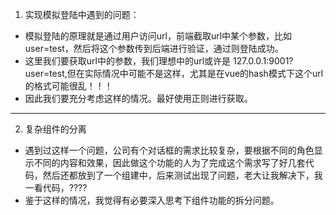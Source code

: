 1. 实现模拟登陆中遇到的问题：
- 模拟登陆的原理就是通过用户访问url，前端截取url中某个参数，比如user=test，然后将这个参数传到后端进行验证，通过则登陆成功。
- 这里我们要获取url中的参数，我们理想中的url或许是  127.0.0.1:9001?user=test,但在实际情况中可能不是这样，尤其是在vue的hash模式下这个url的格式可能很乱！！！
- 因此我们要充分考虑这样的情况。最好使用正则进行获取。
---
2. 复杂组件的分离
- 遇到过这样一个问题，公司有个对话框的需求比较复杂，要根据不同的角色显示不同的内容和效果，因此做这个功能的人为了完成这个需求写了好几套代码，然后还都放到了一个组建中，后来测试出现了问题，老大让我解决下，我一看代码，????
- 鉴于这样的情况，我觉得有必要深入思考下组件功能的拆分问题。